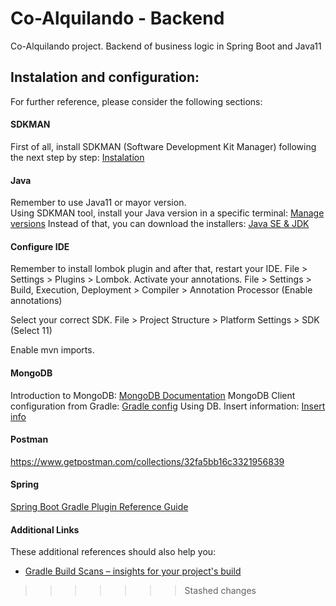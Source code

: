 # Co-Alquilando - Backend
Co-Alquilando project. Backend of business logic in Spring Boot and Java11

## Instalation and configuration:
For further reference, please consider the following sections:

#### SDKMAN

First of all, install SDKMAN (Software Development Kit Manager) 
following the next step by step: [Instalation](https://sdkman.io/install)

#### Java

Remember to use Java11 or mayor version.  
Using SDKMAN tool, install your Java version in a specific terminal: 
[Manage versions](https://sdkman.io/usage)
Instead of that, you can download the installers: [Java SE & JDK](https://www.oracle.com/java/technologies/javase-jdk11-downloads.html)

#### Configure IDE

Remember to install lombok plugin and after that, restart your IDE. File > Settings > Plugins > Lombok. 
Activate your annotations. File > Settings > Build, Execution, Deployment > Compiler > Annotation Processor (Enable annotations)

Select your correct SDK. File > Project Structure > Platform Settings > SDK (Select 11)

Enable mvn imports. 

#### MongoDB

Introduction to  MongoDB:
[MongoDB Documentation](https://docs.mongodb.com/manual/introduction/)
MongoDB Client configuration from Gradle:
[Gradle config](https://mongodb.github.io/mongo-java-driver/4.0/driver/getting-started/installation/)
Using DB. Insert information:
[Insert info](https://docs.mongodb.com/guides/server/insert/)

#### Postman 

https://www.getpostman.com/collections/32fa5bb16c3321956839


#### Spring 


[Spring Boot Gradle Plugin Reference Guide](https://docs.spring.io/spring-boot/docs/2.2.6.RELEASE/gradle-plugin/reference/html/)

#### Additional Links
These additional references should also help you:

* [Gradle Build Scans – insights for your project's build](https://scans.gradle.com#gradle)

>>>>>>> Stashed changes
